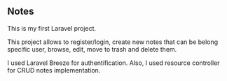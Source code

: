 ## Notes

This is my first Laravel project.

This project allows to register/login, create new notes that can be belong specific user, browse, edit, move to trash and delete them.

I used Laravel Breeze for authentification. Also, I used resource controller for CRUD notes implementation.
